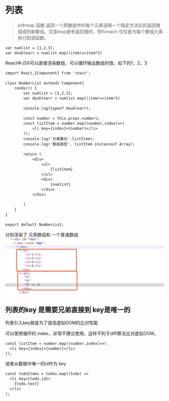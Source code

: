 # 列表

>js中map 函数 返回一个原数组中的每个元素调用一个指定方法后的返回值组成的新数组。注意map是有返回值的，而foreach 仅仅是为每个数组元素执行回调函数。

```
var numlist = [1,2,3];
var doublearr = numlist.map((item)=>item*2)
```

React中JSX可以直接渲染数组，可以循环输出数组的值，如下的1，2，3


```
import React,{Component} from 'react';

class NumberList extends Component{
	render() {
		var numlist = [1,2,3];
		var doublearr = numlist.map((item)=>item*2)

		console.log(typeof doublearr);

		const number = this.props.numbers;
		const listItem = number.map((number,index)=>(
			<li key={index}>{number}</li>
		));
		console.log('元素集合',listItem);
		console.log('数组类型', listItem instanceof Array);

		return (
			<div>
				<ul>
					{listItem}
				</ul>
				<div>
					{numlist}
				</div>
			</div>

		)
	}
}

export default NumberList;
```
分别渲染了 元素数组和 一个普通数组
![](assets/markdown-img-paste-20190330113254996.png)


## 列表的key 是需要兄弟直接到 key是唯一的
列表引入key就是为了提高虚拟DOM的比对性能

可以使用循环的 index，非常不建议使用，这样不利于diff算法比对虚拟DOM。
```
const listItem = number.map((number,index)=>(
  <li key={index}>{number}</li>
));
```

或者从数据中唯一的id作为 key
```
const todoItems = todos.map((todo) =>
  <li key={todo.id}>
    {todo.text}
  </li>
);
```
